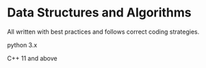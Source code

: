 # Data Structures and Algorithms

All written with best practices and follows correct coding strategies.

python 3.x

C++ 11 and above